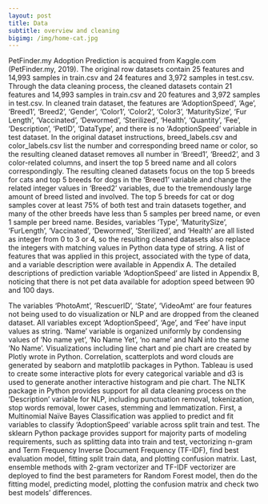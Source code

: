 ```yaml
---
layout: post
title: Data
subtitle: overview and cleaning
bigimg: /img/home-cat.jpg
---
```


PetFinder.my Adoption Prediction is acquired from Kaggle.com (PetFinder.my, 2019). The original row datasets contain 25 features and 14,993 samples in train.csv and 24 features and 3,972 samples in test.csv. Through the data cleaning process, the cleaned datasets contain 21 features and 14,993 samples in train.csv and 20 features and 3,972 samples in test.csv. In cleaned train dataset, the features are ‘AdoptionSpeed’, ‘Age’, ‘Breed1’, ‘Breed2’, ‘Gender’, ‘Color1’, ‘Color2’, ‘Color3’, ‘MaturitySize’, ‘Fur Length’, ‘Vaccinated’, ‘Dewormed’, ‘Sterilized’, ‘Health’, ‘Quantity’, ‘Fee’, ‘Description’, ‘PetID’, ‘DataType’, and there is no ‘AdoptionSpeed’ variable in test dataset. In the original dataset instructions, breed_labels.csv and color_labels.csv list the number and corresponding breed name or color, so the resulting cleaned dataset removes all number in ‘Breed1’, ‘Breed2’, and 3 color-related columns, and insert the top 5 breed name and all colors correspondingly. The resulting cleaned datasets focus on the top 5 breeds for cats and top 5 breeds for dogs in the ‘Breed1’ variable and change the related integer values in ‘Breed2’ variables, due to the tremendously large amount of breed listed and involved. The top 5 breeds for cat or dog samples cover at least 75% of both test and train datasets together, and many of the other breeds have less than 5 samples per breed name, or even 1 sample per breed name. Besides, variables ‘Type’, ‘MaturitySize’, ‘FurLength’, ‘Vaccinated’, ‘Dewormed’, ‘Sterilized’, and ‘Health’ are all listed as integer from 0 to 3 or 4, so the resulting cleaned datasets also replace the integers with matching values in Python data type of string. A list of features that was applied in this project, associated with the type of data, and a variable description were available in Appendix A. The detailed descriptions of prediction variable ‘AdoptionSpeed’ are listed in Appendix B, noticing that there is not pet data available for adoption speed between 90 and 100 days.

The variables ‘PhotoAmt’, ‘RescuerID’, ‘State’, ‘VideoAmt’ are four features not being used to do visualization or NLP and are dropped from the cleaned dataset. All variables except ‘AdoptionSpeed’, ‘Age’, and ‘Fee’ have input values as string. ‘Name’ variable is organized uniformly by condensing values of ‘No name yet’, ‘No Name Yet’, ‘no name’ and NaN into the same ‘No Name’. Visualizations including line chart and pie chart are created by Plotly wrote in Python. Correlation, scatterplots and word clouds are generated by seaborn and matplotlib packages in Python. Tableau is used to create some interactive plots for every categorical variable and d3 is used to generate another interactive histogram and pie chart. The NLTK package in Python provides support for all data cleaning process on the ‘Description’ variable for NLP, including punctuation removal, tokenization, stop words removal, lower cases, stemming and lemmatization. First, a Multinomial Naïve Bayes Classification was applied to predict and fit variables to classify ‘AdoptionSpeed’ variable across split train and test. The sklearn Python package provides support for majority parts of modeling requirements, such as splitting data into train and test, vectorizing n-gram and Term Frequency Inverse Document Frequency (TF-IDF), find best evaluation model, fitting split train data, and plotting confusion matrix. Last, ensemble methods with 2-gram vectorizer and TF-IDF vectorizer are deployed to find the best parameters for Random Forest model, then do the fitting model, predicting model, plotting the confusion matrix and check two best models’ differences. 
